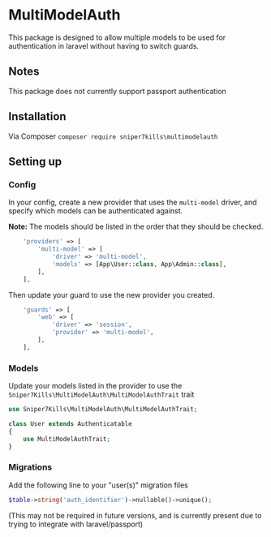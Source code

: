 # MultiModelAuth
This package is designed to allow multiple models to be used for authentication in laravel without having to switch guards.

## Notes
This package does not currently support passport authentication

## Installation
Via Composer
`composer require sniper7kills\multimodelauth`


## Setting up
### Config
In your config, create a new provider that uses the `multi-model` driver, and specify which models can be authenticated against.

**Note:** The models should be listed in the order that they should be checked.
```php
    'providers' => [
        'multi-model' => [
            'driver' => 'multi-model',
            'models' => [App\User::class, App\Admin::class],
        ],
    ],
```
Then update your guard to use the new provider you created.
```php
    'guards' => [
        'web' => [
            'driver' => 'session',
            'provider' => 'multi-model',
        ],
    ],
```

### Models
Update your models listed in the provider to use the `Sniper7Kills\MultiModelAuth\MultiModelAuthTrait` trait
```php
use Sniper7Kills\MultiModelAuth\MultiModelAuthTrait;

class User extends Authenticatable
{
    use MultiModelAuthTrait;
}
```

### Migrations
Add the following line to your "user(s)" migration files
```php
$table->string('auth_identifier')->nullable()->unique();
```
(This may not be required in future versions, and is currently present due to trying to integrate with laravel/passport)


